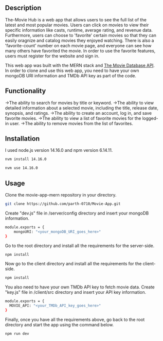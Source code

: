 
## Description

The-Movie Hub is a web app that allows users to see the full list of the latest and most popular movies. Users can click on movies to view their specific information like casts, runtime, average rating, and revenue data. Furthermore, users can choose to 'favorite' certain movies so that they can easily oragnize and catalog movies they enjoyed watching. There is also a 'favorite-count' number on each movie page, and everyone can see how many others have favorited the movie. In order to use the favorite features, users must register for the website and sign in.

This web app was built with the MERN stack and [The Movie Database API](https://developers.themoviedb.org/3). In order to clone and use this web app, you need to have your own mongoDB URI information and TMDb API key as part of the code. 

## Functionality


->The ability to search for movies by title or keyword.
->The ability to view detailed information about a selected movie, including the title, release date, synopsis, and ratings.
->The ability to create an account, log in, and save favorite movies.
->The ability to view a list of favorite movies for the logged-in user.
->The ability to remove movies from the list of favorites.


## Installation

I used node.js version 14.16.0 and npm version 6.14.11.

```bash
nvm install 14.16.0
```

```bash
nvm use 14.16.0
```

## Usage

Clone the movie-app-mern repository in your directory.

```bash
git clone https://github.com/parth-0710/Movie-App.git
```

Create "dev.js" file in /server/config directory and insert your mongoDB information.

```bash
module.exports = {
    mongoURI: "<your_mongoDB_URI_goes_here>"
}
```

Go to the root directory and install all the requirements for the server-side.

```bash
npm install
```

Now go to the client directory and install all the requirements for the client-side.

```bash
npm install
```

You also need to have your own TMDb API key to fetch movie data. Create "key.js" file in /client/src directory and insert your API key information.

```bash
module.exports = {
  MOVIE_API: "<your_TMDb_API_key_goes_here>"
}
```

Finally, once you have all the requirements above, go back to the root directory and start the app using the command below.

```bash
npm run dev
```
